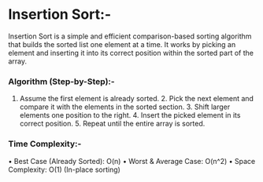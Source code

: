 # Insertion Sort:-

Insertion Sort is a simple and efficient comparison-based sorting algorithm that builds the sorted list one element at a time. 
It works by picking an element and inserting it into its correct position within the sorted part of the array.



### Algorithm (Step-by-Step):-
	
  1.	Assume the first element is already sorted.
	2.	Pick the next element and compare it with the elements in the sorted section.
	3.	Shift larger elements one position to the right.
	4.	Insert the picked element in its correct position.
	5.	Repeat until the entire array is sorted.



### Time Complexity:-

  •	Best Case (Already Sorted): O(n)
	•	Worst & Average Case: O(n^2)
	•	Space Complexity: O(1) (In-place sorting)
